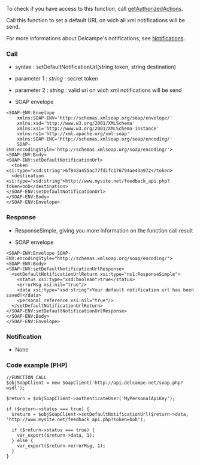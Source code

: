 To check if you have access to this function, call [getAuthorizedActions](getAuthorizedActions.md).

Call this function to set a default URL on wich all xml notifications will be send.

For more informations about Delcampe's notifications, see [Notifications](Notifications.md).

### Call ###

  * syntax : setDefaultNotificationUrl(string token, string destination)

  * parameter 1 : _string_ : secret token
  * parameter 2 : _string_ : valid url on wich xml notifications will be send

  * SOAP envelope
```
<SOAP-ENV:Envelope 
    xmlns:SOAP-ENV='http://schemas.xmlsoap.org/soap/envelope/'
    xmlns:xsd='http://www.w3.org/2001/XMLSchema'
    xmlns:xsi='http://www.w3.org/2001/XMLSchema-instance' 
    xmlns:ns1='http://xml.apache.org/xml-soap' 
    xmlns:SOAP-ENC='http://schemas.xmlsoap.org/soap/encoding/' 
    SOAP-ENV:encodingStyle='http://schemas.xmlsoap.org/soap/encoding/'>
<SOAP-ENV:Body>
<SOAP-ENV:setDefaultNotificationUrl>
  <token xsi:type="xsd:string">6f842a455ac77fd1fc176794ae43a972</token>
  <destination xsi:type="xsd:string">http://www.mysite.net/feedback_api.php?token=bob</destination>
</SOAP-ENV:setDefaultNotificationUrl>
</SOAP-ENV:Body>
</SOAP-ENV:Envelope>
```

### Response ###

  * ResponseSimple, giving you more information on the function call result

  * SOAP envelope
```
<SOAP-ENV:Envelope SOAP-ENV:encodingStyle="http://schemas.xmlsoap.org/soap/encoding/">
<SOAP-ENV:Body>
<SOAP-ENV:setDefaultNotificationUrlResponse>
  <setDefaultNotificationUrlReturn xsi:type="ns1:ResponseSimple">
    <status xsi:type="xsd:boolean">true</status>
    <errorMsg xsi:nil="true"/>
    <data xsi:type="xsd:string">Your default notification url has been saved!</data>
    <personal_reference xsi:nil="true"/>
  </setDefaultNotificationUrlReturn>
</SOAP-ENV:setDefaultNotificationUrlResponse>
</SOAP-ENV:Body>
</SOAP-ENV:Envelope>
```

### Notification ###
  * None

### Code example (PHP) ###
```
//FUNCTION CALL
$objSoapClient = new SoapClient('http://api.delcampe.net/soap.php?wsdl');

$return = $objSoapClient->authenticateUser('MyPersonalApiKey');

if ($return->status === true) {
  $return = $objSoapClient->setDefaultNotificationUrl($return->data, 'http://www.mysite.net/feedback_api.php?token=bob');

  if ($return->status === true) {
    var_export($return->data, 1);
  } else {
    var_export($return->errorMsg, 1);
  } 
}
```